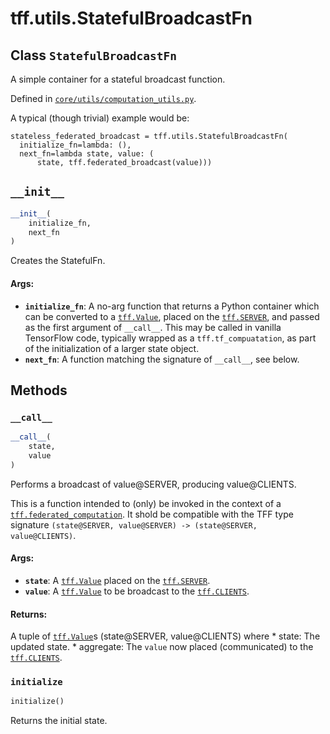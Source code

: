 <div itemscope itemtype="http://developers.google.com/ReferenceObject">
<meta itemprop="name" content="tff.utils.StatefulBroadcastFn" />
<meta itemprop="path" content="Stable" />
<meta itemprop="property" content="__call__"/>
<meta itemprop="property" content="__init__"/>
<meta itemprop="property" content="initialize"/>
</div>

# tff.utils.StatefulBroadcastFn

## Class `StatefulBroadcastFn`

A simple container for a stateful broadcast function.

Defined in
[`core/utils/computation_utils.py`](http://github.com/tensorflow/federated/tree/master/tensorflow_federated/python/core/utils/computation_utils.py).

<!-- Placeholder for "Used in" -->

A typical (though trivial) example would be:

```
stateless_federated_broadcast = tff.utils.StatefulBroadcastFn(
  initialize_fn=lambda: (),
  next_fn=lambda state, value: (
      state, tff.federated_broadcast(value)))
```

<h2 id="__init__"><code>__init__</code></h2>

```python
__init__(
    initialize_fn,
    next_fn
)
```

Creates the StatefulFn.

#### Args:

*   <b>`initialize_fn`</b>: A no-arg function that returns a Python container
    which can be converted to a
    <a href="../../tff/Value.md"><code>tff.Value</code></a>, placed on the
    <a href="../../tff.md#SERVER"><code>tff.SERVER</code></a>, and passed as the
    first argument of `__call__`. This may be called in vanilla TensorFlow code,
    typically wrapped as a `tff.tf_compuatation`, as part of the initialization
    of a larger state object.
*   <b>`next_fn`</b>: A function matching the signature of `__call__`, see
    below.

## Methods

<h3 id="__call__"><code>__call__</code></h3>

```python
__call__(
    state,
    value
)
```

Performs a broadcast of value@SERVER, producing value@CLIENTS.

This is a function intended to (only) be invoked in the context of a
<a href="../../tff/federated_computation.md"><code>tff.federated_computation</code></a>.
It shold be compatible with the TFF type signature `(state@SERVER, value@SERVER)
-> (state@SERVER, value@CLIENTS)`.

#### Args:

*   <b>`state`</b>: A <a href="../../tff/Value.md"><code>tff.Value</code></a>
    placed on the <a href="../../tff.md#SERVER"><code>tff.SERVER</code></a>.
*   <b>`value`</b>: A <a href="../../tff/Value.md"><code>tff.Value</code></a> to
    be broadcast to the
    <a href="../../tff.md#CLIENTS"><code>tff.CLIENTS</code></a>.

#### Returns:

A tuple of <a href="../../tff/Value.md"><code>tff.Value</code></a>s
(state@SERVER, value@CLIENTS) where * state: The updated state. * aggregate: The
`value` now placed (communicated) to the
<a href="../../tff.md#CLIENTS"><code>tff.CLIENTS</code></a>.

<h3 id="initialize"><code>initialize</code></h3>

```python
initialize()
```

Returns the initial state.
